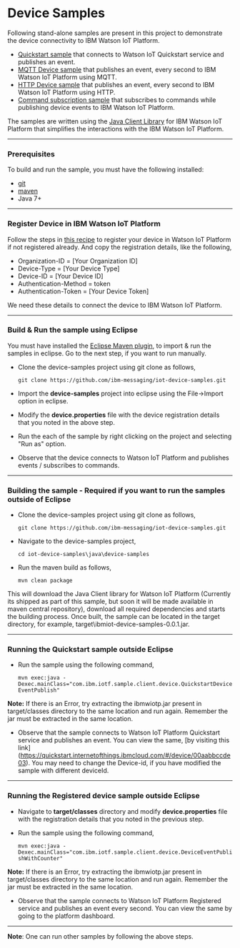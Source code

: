 Device Samples
============================================

Following stand-alone samples are present in this project to demonstrate the device connectivity to IBM Watson IoT Platform.

* [Quickstart sample](https://github.com/ibm-messaging/iot-device-samples/blob/master/java/device-samples/src/main/java/com/ibm/iotf/sample/client/device/QuickstartDeviceEventPublish.java) that connects to Watson IoT Quickstart service and publishes an event.
* [MQTT Device sample](https://github.com/ibm-messaging/iot-device-samples/blob/master/java/device-samples/src/main/java/com/ibm/iotf/sample/client/device/DeviceEventPublishWithCounter.java) that publishes an event, every second to IBM Watson IoT Platform using MQTT.
* [HTTP Device sample](https://github.com/ibm-messaging/iot-device-samples/blob/master/java/device-samples/src/main/java/com/ibm/iotf/sample/client/device/HttpDeviceEventPublish.java) that publishes an event, every second to IBM Watson IoT Platform using HTTP.
* [Command subscription sample](https://github.com/ibm-messaging/iot-scalable-application-samples/blob/master/java/ibmiot-shared-subscription-sample/src/main/java/com/ibm/iotf/sample/client/device/DeviceEventPublishWithCounter.java) that subscribes to commands while publishing device events to IBM Watson IoT Platform.

The samples are written using the [Java Client Library](https://github.com/ibm-messaging/iot-java) for IBM Watson IoT Platform that simplifies the interactions with the IBM Watson IoT Platform.

----

### Prerequisites
To build and run the sample, you must have the following installed:

* [git](https://git-scm.com/)
* [maven](https://maven.apache.org/download.cgi)
* Java 7+

----

### Register Device in IBM Watson IoT Platform

Follow the steps in [this recipe](https://developer.ibm.com/recipes/tutorials/how-to-register-devices-in-ibm-iot-foundation/) to register your device in Watson IoT Platform if not registered already. And copy the registration details, like the following,

* Organization-ID = [Your Organization ID]
* Device-Type = [Your Device Type]
* Device-ID = [Your Device ID]
* Authentication-Method = token
* Authentication-Token = [Your Device Token]

We need these details to connect the device to IBM Watson IoT Platform.

----


### Build & Run the sample using Eclipse

You must have installed the [Eclipse Maven plugin](http://www.eclipse.org/m2e/), to import & run the samples in eclipse. Go to the next step, if you want to run manually.

* Clone the device-samples project using git clone as follows,

    `git clone https://github.com/ibm-messaging/iot-device-samples.git`
    
* Import the **device-samples** project into eclipse using the File->Import option in eclipse.

* Modify the **device.properties** file with the device registration details that you noted in the above step.

* Run the each of the sample by right clicking on the project and selecting "Run as" option.

* Observe that the device connects to Watson IoT Platform and publishes events / subscribes to commands.

----

### Building the sample - Required if you want to run the samples outside of Eclipse

* Clone the device-samples project using git clone as follows,
   
    `git clone https://github.com/ibm-messaging/iot-device-samples.git`
    
* Navigate to the device-samples project, 

    `cd iot-device-samples\java\device-samples`
    
* Run the maven build as follows,

    `mvn clean package`
    
This will download the Java Client library for Watson IoT Platform (Currently its shipped as part of this sample, but soon it will be made available in maven central repository), download all required dependencies and starts the building process. Once built, the sample can be located in the target directory, for example, target\ibmiot-device-samples-0.0.1.jar.

----

### Running the Quickstart sample outside Eclipse

* Run the sample using the following command,

    `mvn exec:java -Dexec.mainClass="com.ibm.iotf.sample.client.device.QuickstartDeviceEventPublish"`

**Note:** If there is an Error, try extracting the ibmwiotp.jar present in target/classes directory to the same location and run again. Remember the jar must be extracted in the same location. 

* Observe that the sample connects to Watson IoT Platform Quickstart service and publishes an event. You can view the same, [by visiting this link] (https://quickstart.internetofthings.ibmcloud.com/#/device/00aabbccde03). You may need to change the Device-id, if you have modified the sample with different deviceId.

----

### Running the Registered device sample outside Eclipse

* Navigate to **target/classes** directory and modify **device.properties** file with the registration details that you noted in the previous step.

* Run the sample using the following command,

    `mvn exec:java -Dexec.mainClass="com.ibm.iotf.sample.client.device.DeviceEventPublishWithCounter"`

**Note:** If there is an Error, try extracting the ibmwiotp.jar present in target/classes directory to the same location and run again. Remember the jar must be extracted in the same location. 

* Observe that the sample connects to Watson IoT Platform Registered service and publishes an event every second. You can view the same by going to the platform dashboard.

----

**Note**: One can run other samples by following the above steps.
